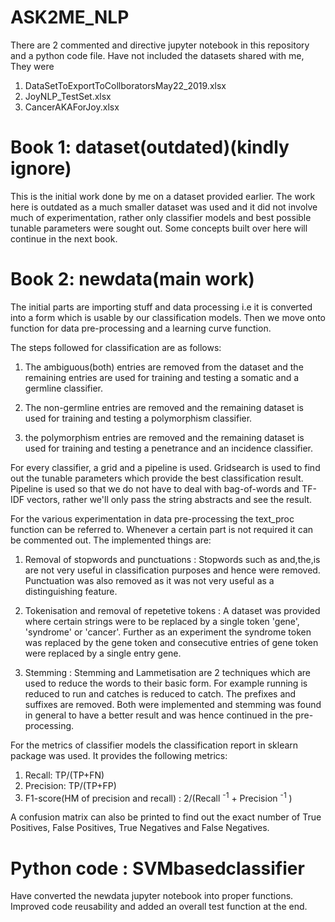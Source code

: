 # ASK2ME_NLP
There are 2 commented and directive jupyter notebook in this repository and a python code file. Have not included the datasets shared with me, They were
1. DataSetToExportToCollboratorsMay22_2019.xlsx
2. JoyNLP_TestSet.xlsx
3. CancerAKAForJoy.xlsx

# Book 1: dataset(outdated)(kindly ignore)
This is the initial work done by me on a dataset provided earlier. The work here is outdated as a much smaller dataset was used and it did not involve much of experimentation, rather only classifier models and best possible tunable parameters were sought out. Some concepts built over here will continue in the next book.

# Book 2: newdata(main work)
The initial parts are importing stuff and data processing i.e it is converted into a form which is usable by our classification models. Then we move onto function for data pre-processing and a learning curve function. 

The steps followed for classification are as follows:
1. The ambiguous(both) entries are removed from the dataset and the remaining entries are used for training and testing a somatic and a germline classifier.

2. The non-germline entries are removed and the remaining dataset is used for training and testing a polymorphism classifier.

3. the polymorphism entries are removed and the remaining dataset is used for training and testing a penetrance and an incidence classifier.

For every classifier, a grid and a pipeline is used. Gridsearch is used to find out the tunable parameters which provide the best classification result. Pipeline is used so that we do not have to deal with bag-of-words and TF-IDF vectors, rather we'll only pass the string abstracts and see the result.

For the various experimentation in data pre-processing the text_proc function can be referred to. Whenever a certain part is not required it can be commented out. The implemented things are:

1. Removal of stopwords and punctuations :
Stopwords such as and,the,is are not very useful in classification purposes and hence were removed. Punctuation was also removed as it was not very useful as a distinguishing feature.

2. Tokenisation and removal of repetetive tokens :
A dataset was provided where certain strings were to be replaced by a single token 'gene', 'syndrome' or 'cancer'. Further as an experiment the syndrome token was replaced by the gene token and consecutive entries of gene token were replaced by a single entry gene.
3. Stemming :
Stemming and Lammetisation are 2 techniques which are used to reduce the words to their basic form. For example running is reduced to run and catches is reduced to catch. The prefixes and suffixes are removed. Both were implemented and stemming was found in general to have a better result and was hence continued in the pre-processing.

For the metrics of classifier models the classification report in sklearn package was used. It provides the following metrics:

1. Recall: TP/(TP+FN)
2. Precision: TP/(TP+FP)
3. F1-score(HM of precision and recall) : 2/(Recall <sup>-1</sup> + Precision <sup>-1</sup> )

A confusion matrix can also be printed to find out the exact number of True Positives, False Positives, True Negatives and False Negatives.

# Python code : SVMbasedclassifier

Have converted the newdata jupyter notebook into proper functions. Improved code reusability and added an overall test function at the end.
